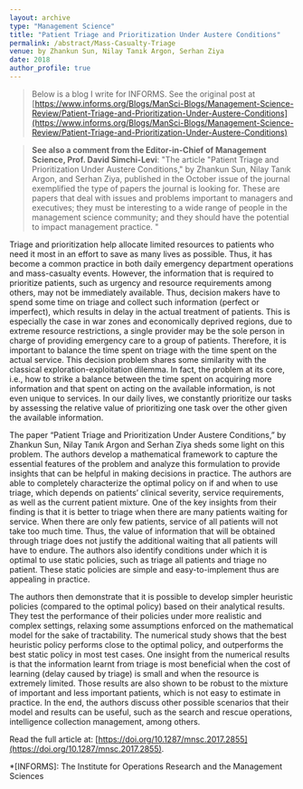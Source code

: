 ```yaml
---
layout: archive
type: "Management Science"
title: "Patient Triage and Prioritization Under Austere Conditions"
permalink: /abstract/Mass-Casualty-Triage
venue: by Zhankun Sun, Nilay Tanık Argon, Serhan Ziya
date: 2018
author_profile: true
---
```

> Below is a blog I write for INFORMS. See the original post at [https://www.informs.org/Blogs/ManSci-Blogs/Management-Science-Review/Patient-Triage-and-Prioritization-Under-Austere-Conditions](https://www.informs.org/Blogs/ManSci-Blogs/Management-Science-Review/Patient-Triage-and-Prioritization-Under-Austere-Conditions)

> **See also a comment from the Editor-in-Chief of Management Science, Prof. David Simchi-Levi**: "The article "Patient Triage and Prioritization Under Austere Conditions," by Zhankun Sun, Nilay Tanık Argon, and Serhan Ziya, published in the October issue of the journal exemplified the type of papers the journal is looking for. These are papers that deal with issues and problems important to managers and executives; they must be interesting to a wide range of people in the management science community; and they should have the potential to impact management practice. "

Triage and prioritization help allocate limited resources to patients who need it most in an effort to save as many lives as possible. Thus, it has become a common practice in both daily emergency department operations and mass-casualty events. However, the information that is required to prioritize patients, such as urgency and resource requirements among others, may not be immediately available. Thus, decision makers have to spend some time on triage and collect such information (perfect or imperfect), which results in delay in the actual treatment of patients. This is especially the case in war zones and economically deprived regions, due to extreme resource restrictions, a single provider may be the sole person in charge of providing emergency care to a group of patients. Therefore, it is important to balance the time spent on triage with the time spent on the actual service. This decision problem shares some similarity with the classical exploration-exploitation dilemma. In fact, the problem at its core, i.e., how to strike a balance between the time spent on acquiring more information and that spent on acting on the available information, is not even unique to services. In our daily lives, we constantly prioritize our tasks by assessing the relative value of prioritizing one task over the other given the available information.

The paper “Patient Triage and Prioritization Under Austere Conditions,” by Zhankun Sun, Nilay Tanık Argon and Serhan Ziya sheds some light on this problem. The authors develop a mathematical framework to capture the essential features of the problem and analyze this formulation to provide insights that can be helpful in making decisions in practice. The authors are able to completely characterize the optimal policy on if and when to use triage, which depends on patients’ clinical severity, service requirements, as well as the current patient mixture. One of the key insights from their finding is that it is better to triage when there are many patients waiting for service. When there are only few patients, service of all patients will not take too much time. Thus, the value of information that will be obtained through triage does not justify the additional waiting that all patients will have to endure. The authors also identify conditions under which it is optimal to use static policies, such as triage all patients and triage no patient. These static policies are simple and easy-to-implement thus are appealing in practice.

The authors then demonstrate that it is possible to develop simpler heuristic policies (compared to the optimal policy) based on their analytical results. They test the performance of their policies under more realistic and complex settings, relaxing some assumptions enforced on the mathematical model for the sake of tractability. The numerical study shows that the best heuristic policy performs close to the optimal policy, and outperforms the best static policy in most test cases. One insight from the numerical results is that the information learnt from triage is most beneficial when the cost of learning (delay caused by triage) is small and when the resource is extremely limited. Those results are also shown to be robust to the mixture of important and less important patients, which is not easy to estimate in practice. In the end, the authors discuss other possible scenarios that their model and results can be useful, such as the search and rescue operations, intelligence collection management, among others.

Read the full article at: [https://doi.org/10.1287/mnsc.2017.2855](https://doi.org/10.1287/mnsc.2017.2855).

*[INFORMS]: The Institute for Operations Research and the Management Sciences
